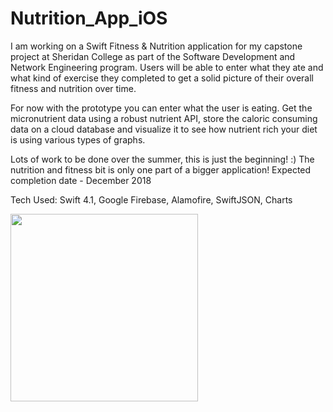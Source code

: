 # Nutrition_App_iOS

I am working on a Swift Fitness & Nutrition application for my capstone project at Sheridan College as part of the Software Development and Network Engineering program.  Users will be able to enter what they ate and what kind of exercise they completed to get a solid picture of their overall fitness and nutrition over time.

For now with the prototype you can enter what the user is eating.  Get the micronutrient data using a robust nutrient API, store the caloric consuming data on a cloud database and visualize it to see how nutrient rich your diet is using various types of graphs.

Lots of work to be done over the summer, this is just the beginning! :)  The nutrition and fitness bit is only one part of a bigger application! Expected completion date - December 2018 

Tech Used: Swift 4.1, Google Firebase, Alamofire, SwiftJSON, Charts 


<img src="FoodGif.gif?raw=true" width="300px">
